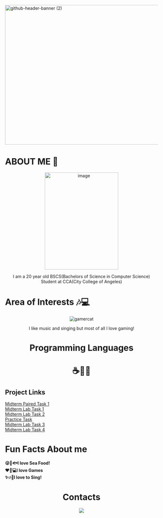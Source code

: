 <img width="1700" height="460" alt="github-header-banner (2)" src="https://github.com/user-attachments/assets/b38f1be9-99b6-4d2b-af3a-e75cf127c524" />

# ABOUT ME 🙌 
<p align="center">
<img width="242" height="320" alt="image" src="https://github.com/user-attachments/assets/adc6b7c9-d3c0-4491-8d2d-fe4763816f37">
</p>

<p align=center>
I am a 20 year old BSCS(Bachelors of Science in Computer Science) Student at CCA(City College of Angeles) 
</p>

# Area of Interests 🎶💻
<p align="center">
  <img src="https://github.com/user-attachments/assets/b86ca8f2-381d-40ea-8499-75fe1f0d8d71" alt="gamercat">
</p>
<p align="center">
I like music and singing but most of all I love gaming!
</p>

<h1 align="center">Programming Languages</h1>
<h1 align="center">☕🐍🌊</h1>

## Project Links
[Midterm Paired Task 1](https://docs.google.com/document/d/1k6nrV-B6ZsjLcHLRbdho_AGRCIUi0HmFpmMyYx62Y7U/edit?usp=sharing) <br>
[Midterm Lab Task 1](https://docs.google.com/document/d/1dZqBOe-jKK36t_NuLSxd46qY3YplKpG5pWCh9JwgulY/edit?usp=sharing) <br>
[Midterm Lab Task 2](https://docs.google.com/document/d/1oTAJEtRCqboAiGpJjy8G0u_FklBSzN5pJg06LeV01Y8/edit?usp=sharing) <br>
[Practice Task](https://docs.google.com/document/d/18TWNnV0cxSg1js_vMVL-_RfANAndRHH7xsjWbLaib08/edit?usp=sharing) <br>
[Midterm Lab Task 3](https://docs.google.com/document/d/1Ad53XnQICES-XSk4hwE8BfnmJoiyzgMIJAPpQYyzFDE/edit?usp=sharing) <br>
[Midterm Lab Task 4](https://docs.google.com/document/d/12QqbKo08g5Av6MzE0RE6hcTYc7Z56qABhqwCa4g-43Q/edit?usp=sharing)

# Fun Facts About me
**😜🐙🐟I love Sea Food!** <br>
**❤️🌌💻I love Games** <br>
**✨🎶🎵I love to Sing!**

<h1 align="center">Contacts</h1>

<p align="center">
  <a href="https://www.facebook.com/edge.pangilinan.771">
    <img src="https://img.shields.io/badge/Facebook-1877F2?style=for-the-badge&logo=facebook&logoColor=white" />
  </a>
</p>
